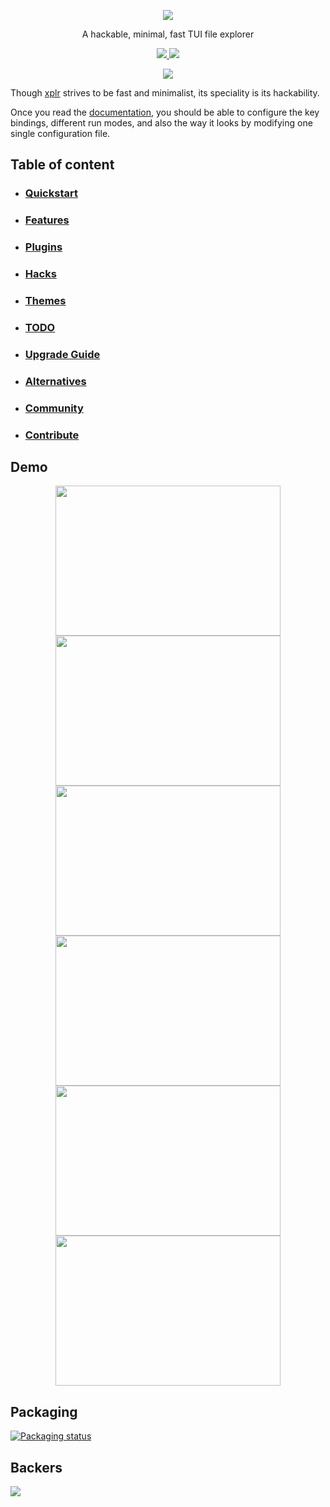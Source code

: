 <p align="center">
<img src="https://s3.gifyu.com/images/icon2194563908b29554.png" />
</p>

<p align="center">
A hackable, minimal, fast TUI file explorer
</p>

<p align="center">

<a href="https://crates.io/crates/xplr" target="_blank">
<img src="https://img.shields.io/crates/v/xplr.svg" />
</a>

<a href="https://discord.gg/p8UPpgAx" target="_blank">
<img src="https://img.shields.io/discord/834369918312382485?logo=discord&style=social" />
</a>

</p>

<p align="center">
<img src="https://s3.gifyu.com/images/xplr-0.5.0.gif" />
</p>

Though [xplr](https://github.com/sayanarijit/xplr) strives to be fast and minimalist, its speciality is its hackability.

Once you read the [documentation](https://github.com/sayanarijit/xplr/wiki), you should be able to configure the key bindings,
different run modes, and also the way it looks by modifying one single configuration file.


Table of content
----------------

- ### [Quickstart](https://github.com/sayanarijit/xplr/wiki/Quickstart)

- ### [Features](https://github.com/sayanarijit/xplr/wiki/Features)

- ### [Plugins](https://github.com/sayanarijit/xplr/wiki/Plugins)

- ### [Hacks](https://github.com/sayanarijit/xplr/wiki/Hacks)

- ### [Themes](https://github.com/sayanarijit/xplr/wiki/Themes)

- ### [TODO](https://github.com/sayanarijit/xplr/wiki/TODO)

- ### [Upgrade Guide](https://github.com/sayanarijit/xplr/wiki/Upgrade-Guide)

- ### [Alternatives](https://github.com/sayanarijit/xplr/wiki/Alternatives)

- ### [Community](https://github.com/sayanarijit/xplr/wiki/Community)

- ### [Contribute](https://github.com/sayanarijit/xplr/wiki/Contribute)


## Demo

<p align="center">

<a href="https://github.com/sayanarijit/xplr/wiki/Hacks#fuzzy-search-with-preview" target="_blank">
<img height=240 width=360 src="https://s4.gifyu.com/images/xplr-fzf.gif" />
</a>

<a href="https://github.com/sayanarijit/xplr/wiki/Hacks#batch-rename" target="_blank">
<img height=240 width=360 src="https://s4.gifyu.com/images/xplr-rename.gif" />
</a>

<a href="https://github.com/sayanarijit/xplr/wiki/Hacks#serve-pwd" target="_blank">
<img height=240 width=360 src="https://s3.gifyu.com/images/xplr-serve.gif" />
</a>

<a href="https://github.com/sayanarijit/xplr/wiki/Hacks#disk-usage-dua-cli" target="_blank">
<img height=240 width=360 src="https://s4.gifyu.com/images/xplr-dua.gif" />
</a>

<a href="https://github.com/sayanarijit/xplr/wiki/Hacks#sendreceive-files-via-qr-code-on-lan" target="_blank">
<img height=240 width=360 src="https://s4.gifyu.com/images/xplr-qr.gif" />
</a>

<a href="https://github.com/sayanarijit/xplr/wiki/Hacks#spawn-multiple-sessions-in-different-windows" target="_blank">
<img height=240 width=360 src="https://s3.gifyu.com/images/xplr-sessions.gif" />
</a>

</p>

## Packaging

[![Packaging status](https://repology.org/badge/vertical-allrepos/xplr.svg)](https://repology.org/project/xplr/versions)

## Backers

<a href="https://opencollective.com/xplr#backer"><img src="https://opencollective.com/xplr/tiers/backer.svg?width=890" /></a>
